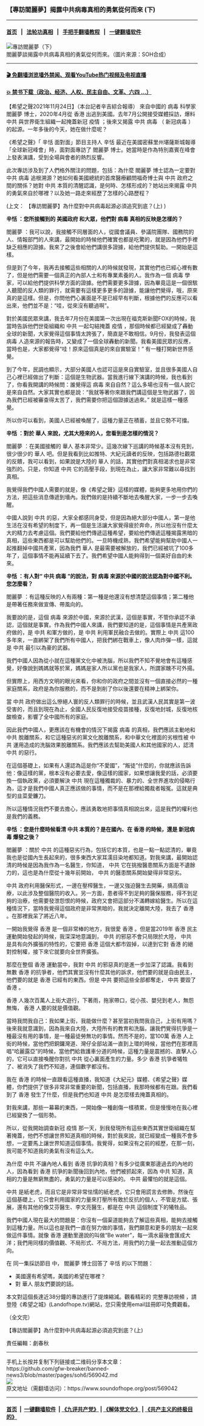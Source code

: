 ### 【專訪閻麗夢】揭露中共病毒真相的勇氣從何而來 (下)
------------------------

#### [首页](https://github.com/gfw-breaker/banned-news3/blob/master/README.md) &nbsp;&nbsp;|&nbsp;&nbsp; [法轮功真相](https://github.com/begood0513/basic/blob/master/README.md)  &nbsp;&nbsp;|&nbsp;&nbsp; [手把手翻墙教程](https://github.com/gfw-breaker/guides/wiki)  &nbsp;&nbsp;|&nbsp;&nbsp; [一键翻墙软件](https://github.com/gfw-breaker/nogfw/blob/master/README.md)  



<div><img alt="專訪閻麗夢（下）" src="https://img.soundofhope.org/2021-11/1637787412864.jpg"/>
<br/><figcaption class="caption">
 閻麗夢談揭露中共病毒真相的勇氣從何而來。（圖片來源：SOH合成）
</figcaption></div><hr/>

#### [ 🎬  免翻墙浏览墙外禁闻、观看YouTube热门视频及电视直播](https://github.com/gfw-breaker/HelloWorld)

#### [ 💥  禁书下载（政治、经济、人权、民主自由、文革、六四 ...）](https://github.com/gfw-breaker/books/blob/master/README.md)

<div><div class="Content__Wrapper sc-1bvya0-0 grZQxZ">
 <p class="meta-top">
  <span class="meta">
   【希望之聲2021年11月24日】（本台記者辛吉綜合報導）
  </span>
  來自中國的
  <ok href="/term/6769?lang=b5">
   病毒
  </ok>
  科學家
  <ok href="/term/323245?lang=b5">
   閻麗夢
  </ok>
  博士，2020年4月從
  <ok href="/term/1043?lang=b5">
   香港
  </ok>
  出逃到美國。去年7月公開接受媒體採訪，爆料
  <ok href="/term/1059?lang=b5">
   中共
  </ok>
  與世界衛生組織一起掩蓋新冠
  <ok href="/term/16057?lang=b5">
   疫情
  </ok>
  ；後來又揭露
  <ok href="/term/1059?lang=b5">
   中共
  </ok>
  <ok href="/term/6769?lang=b5">
   病毒
  </ok>
  （
  <ok href="/term/224596?lang=b5">
   新冠病毒
  </ok>
  ）的起源。一年多後的今天，她在做什麼呢？
 </p>
 <p>
  《希望之聲》「
  <ok href="/term/326506?lang=b5">
   辛恬
  </ok>
  面對面」節目主持人
  <ok href="/term/326506?lang=b5">
   辛恬
  </ok>
  最近在美國密蘇里州堪薩斯城報導「全球新冠峰會」時，面對面專訪了
  <ok href="/term/323245?lang=b5">
   閻麗夢
  </ok>
  博士。她當時是作為特別嘉賓在峰會上發表演講，受到全場與會者的熱烈反響。
 </p>
 <div class="AD_Embed__Wrap-sc-1xslmin-0 igMuqX module desktop">
  <div>
  </div>
 </div>
 <p>
  此次專訪涉及到了人們格外關注的問題，包括：為什麼
  <ok href="/term/323245?lang=b5">
   閻麗夢
  </ok>
  博士認為一定要對
  <ok href="/term/1059?lang=b5">
   中共
  </ok>
  <ok href="/term/6769?lang=b5">
   病毒
  </ok>
  追根溯源？她如何看美國總統的首席醫療顧問福奇博士與
  <ok href="/term/1059?lang=b5">
   中共
  </ok>
  政府之間的關係？她對
  <ok href="/term/1059?lang=b5">
   中共
  </ok>
  本質的清醒認識，是何時、怎樣形成的？她站出來揭露
  <ok href="/term/1059?lang=b5">
   中共
  </ok>
  的勇氣來自於哪裡？以及她一路走來經歷了怎樣的心路歷程？
 </p>
 <p>
  (上文：
  <ok href="https://www.soundofhope.org/post/568721">
   【專訪閻麗夢】為什麼對中共病毒起源必須追究到底？(上)
  </ok>
  )
 </p>
 <p>
  <strong>
   <ok href="/term/326506?lang=b5">
    辛恬
   </ok>
   ：您所接觸到的
   <ok href="/term/2803?lang=b5">
    美國政府
   </ok>
   和大眾，他們對
   <ok href="/term/6769?lang=b5">
    病毒
   </ok>
   真相的反映是怎樣的？
  </strong>
 </p>
 <p>
  <ok href="/term/323245?lang=b5">
   閻麗夢
  </ok>
  ：我可以說，我接觸不同層面的人，從國會議員、參議院團隊、國務院的人、情報部門的人來講，最開始的時候他們確實也都是吃驚的，就是因為他們手裡缺乏相應的證據。我來了之後會給他們講很多證據，給他們提供幫助。一開始是這樣。
 </p>
 <p>
  但是到了今年，我再去接觸這些相關的人的時候就發現，其實他們也已經心裡有數了，但是他們需要一個真正的內部人士和有專業素養的人。我作為一個
  <ok href="/term/6769?lang=b5">
   病毒
  </ok>
  學家，可以給他們提供科學方面的證據。他們需要更多證據，因為畢竟這是一個很駭人聽聞的反人類的罪行，就需要有這樣更多更多的證據，能讓他們覺得，哦，原來真的是這樣。但是，你問他們心裏面是不是已經早有判斷，根據他們的反應可以看出來，他們並不是：“哇，從來沒有聽過啊”。
 </p>
 <p>
  對於美國民眾來講，我去年7月份在美國第一次出現在福克斯新聞FOX的時候，我當時告訴他們世衛組織和
  <ok href="/term/1059?lang=b5">
   中共
  </ok>
  一起勾結掩蓋
  <ok href="/term/16057?lang=b5">
   疫情
  </ok>
  ，那個時候都已經變成了轟動全球的新聞，大家覺得這個事情太誇張了，簡直是不敢相信。9月份，我發表這個
  <ok href="/term/6769?lang=b5">
   病毒
  </ok>
  人造來源的報告時，又變成了一個全球轟動的新聞。我看美國民眾的反應，當時也是，大家都覺得“哇！原來這個真是的來自實驗室！” 有一種打開新世界感覺。
 </p>
 <p>
  到了今年，民調也顯示，大部分美國人也認可這是來自實驗室，並且很多美國人自己心裡已經做出了判斷：這個是生物武器。當我進行線下演講的時候，我也看到了，你看我開講的時候問：誰覺得這
  <ok href="/term/6769?lang=b5">
   病毒
  </ok>
  來自自然？這么多場也沒有一個人說它是來自自然。大家其實也都是說：“我就等著你來跟我們講這個是生物武器了，因為我們已經被審查得太苦了，我們需要你把這個證據送過來。” 就是這樣一種感覺。
 </p>
 <p>
  所以你可以看到，美國人已經被喚醒了，這種力量正在積蓄，並且它勢不可擋。
 </p>
 <p>
  <strong>
   <ok href="/term/326506?lang=b5">
    辛恬
   </ok>
   ：對於
   <ok href="/term/2417?lang=b5">
    華人
   </ok>
   來說，尤其大陸來的人，您看到是怎樣的情況？
  </strong>
 </p>
 <p>
  <ok href="/term/323245?lang=b5">
   閻麗夢
  </ok>
  ：在美國接觸的
  <ok href="/term/2417?lang=b5">
   華人
  </ok>
  基本非常少。這幾次線下巡講的時候基本沒有見到，很少很少的
  <ok href="/term/2417?lang=b5">
   華人
  </ok>
  吧。但是我看到比如推特、大紀元讀者的反映，包括路德社觀眾的反饋，我可以看到，如果說是大陸的
  <ok href="/term/2417?lang=b5">
   華人
  </ok>
  的話，其實他們對真相渴求也是非常強烈的。只是，你知道
  <ok href="/term/1059?lang=b5">
   中共
  </ok>
  它的高壓手段，到現在為止，讓大家非常難以尋找到真相。
 </p>
 <div class="AD_Embed__Wrap-sc-1xslmin-0 igMuqX module desktop">
  <div>
  </div>
 </div>
 <p>
  我覺得我們中國人需要的就是，像《希望之聲》這樣的媒體，能夠更多地用你們的方法，把這些消息傳遞到墻內。我們做的是持續不斷地去喚醒大家，一步一步去喚醒。
 </p>
 <p>
  中國人說到
  <ok href="/term/1059?lang=b5">
   中共
  </ok>
  的惡，大家全都感同身受，但是因為絕大部分中國人，第一是他生活在沒有希望的制度下，再一個是生活讓大家覺得疲於奔命，所以他沒有什麼太大的精力去考慮這個。我們要給他們傳遞這種希望，要給他們傳遞這種揭露黑暗的真相，這些東西都是可以幫助他們的。一旦時機成熟，我們希望能夠幫助中國人一起推翻掉中國共產黨，因為我們
  <ok href="/term/2417?lang=b5">
   華人
  </ok>
  是最需要被解放的，我們已經被坑了100多年了，這個事情不能再延續下去了。我們希望中國人能夠得到一個美好自由的未來。
 </p>
 <p>
  <strong>
   <ok href="/term/326506?lang=b5">
    辛恬
   </ok>
   ：有人對“
   <ok href="/term/1059?lang=b5">
    中共
   </ok>
   <ok href="/term/6769?lang=b5">
    病毒
   </ok>
   ”的說法，對
   <ok href="/term/6769?lang=b5">
    病毒
   </ok>
   來源於中國的說法認為對中國不利。您怎麼看？
  </strong>
 </p>
 <p>
  <ok href="/term/323245?lang=b5">
   閻麗夢
  </ok>
  ：有這種反映的人有兩種：第一種是他還沒有想清楚這個事情；第二種他是帶著任務來做宣傳、帶風向的。
 </p>
 <p>
  我要說的是，這個
  <ok href="/term/6769?lang=b5">
   病毒
  </ok>
  來源於中國，來源於武漢，這個是事實，不管你承認不承認，這個就是事實。作為我們中國人來講，我們要知道的是，這個事情是共產黨政府做的，是
  <ok href="/term/1059?lang=b5">
   中共
  </ok>
  和軍方做的，是
  <ok href="/term/1059?lang=b5">
   中共
  </ok>
  利用軍民融合去做的。實際上
  <ok href="/term/1059?lang=b5">
   中共
  </ok>
  這100多年來，一直綁架了我們所有中國人，把我們綁在戰車上，像人肉炸彈一樣，這就是
  <ok href="/term/1059?lang=b5">
   中共
  </ok>
  最引以為豪的武器。
 </p>
 <p>
  我們中國人因為從小就在這種黨文化中被洗腦，所以我們不知不覺地會有這種感覺，好像說到媽媽就等於黨，媽媽是家人所以黨也是我家人，所謂家醜不可外揚。
 </p>
 <p>
  但實際上，用西方文明的眼光來看，你和你的政府之間並沒有一個直接必然的一種家庭關系，政府是為你服務的，而不是剝削了你以後還要在精神上綁架你。
 </p>
 <p>
  當
  <ok href="/term/1059?lang=b5">
   中共
  </ok>
  政府做出這么慘絕人寰的反人類罪行的時候，並且武漢人民其實是第一波受害的，而且到現在為止，全國人民反復地接受疫苗接種，反復地封城，反復地核酸檢查，影響了全中國所有的家庭。
 </p>
 <p>
  因此我們中國人，更應該在有機會的情況下揭露
  <ok href="/term/6769?lang=b5">
   病毒
  </ok>
  的真相，我們應該主動地和
  <ok href="/term/1059?lang=b5">
   中共
  </ok>
  脫離關系，和它這種惡劣的黨文化脫離關系，和中華文化裡面的劣根性被
  <ok href="/term/1059?lang=b5">
   中共
  </ok>
  運用造成的洗腦效果脫離關系。我們應該去幫助美國人和其他國家的人，認清
  <ok href="/term/1059?lang=b5">
   中共
  </ok>
  的惡行。
 </p>
 <p>
  在這個基礎上，如果有人還認為這是你“不愛國”，“叛徒”什麼的，你就應該告訴他：像這樣的黨，根本沒有必要去愛，像這樣的國家，如果想讓我愛的話，必須要換一個執政黨，必須要解決
  <ok href="/term/1059?lang=b5">
   中共
  </ok>
  現在這種獨裁的、暴力的、全世界進攻的侵略行為，這才是我們中國人真正應該做的事情，而不是在那裡給獨裁者報冤。這就是典型的韭菜愛鐮刀。
 </p>
 <div class="AD_Embed__Wrap-sc-1xslmin-0 igMuqX module desktop">
  <div>
  </div>
 </div>
 <p>
  所以這種情況我們不要去擔心，應該勇敢地把事情真相說出來，這是我們的權利也是我們的義務。
 </p>
 <p>
  <strong>
   <ok href="/term/326506?lang=b5">
    辛恬
   </ok>
   ：您是什麼時候看清
   <ok href="/term/1059?lang=b5">
    中共
   </ok>
   本質的？是在國內、在
   <ok href="/term/1043?lang=b5">
    香港
   </ok>
   的時候，還是
   <ok href="/term/224596?lang=b5">
    新冠病毒
   </ok>
   爆發之後？
  </strong>
 </p>
 <p>
  <ok href="/term/323245?lang=b5">
   閻麗夢
  </ok>
  ：關於
  <ok href="/term/1059?lang=b5">
   中共
  </ok>
  的這種惡劣行為，包括它的本質，也是一點一點認清的，畢竟我也是從國內生長起來的，很多東西大家耳濡目染地都知道。對我來講，最開始認清的時候是因為我作為一名醫生，你知道，
  <ok href="/term/1059?lang=b5">
   中共
  </ok>
  它在挑撥醫患關系方面是不遺餘力的，這也是為什麼從十幾年前開始，
  <ok href="/term/1059?lang=b5">
   中共
  </ok>
  的醫患關系開始變得非常惡劣。
 </p>
 <p>
  <ok href="/term/1059?lang=b5">
   中共
  </ok>
  政府利用醫保形式，一邊在壓榨醫生，一邊又強迫醫生去開藥，搞高價治療，以此涉及整個醫院的收入。另一方面，患者得不到足夠的醫保服務，得不到足夠的治療，他需要發泄怨恨的時候，政府又會把這部分不滿轉嫁給醫生。所以在這種情況下，當時我覺得這個政府是非常黑暗的，我就決定離開大陸，我去了
  <ok href="/term/1043?lang=b5">
   香港
  </ok>
  。在那裡我呆了將近八年。
 </p>
 <p>
  一開始我覺得
  <ok href="/term/1043?lang=b5">
   香港
  </ok>
  是一個非常棒的地方，我很愛
  <ok href="/term/1043?lang=b5">
   香港
  </ok>
  。但是當2019年
  <ok href="/term/1043?lang=b5">
   香港
  </ok>
  民主運動開始發起的時候，我深深地意識到，
  <ok href="/term/1059?lang=b5">
   中共
  </ok>
  的邪惡不會只局限於大陸，
  <ok href="/term/1059?lang=b5">
   中共
  </ok>
  是具有向外擴張的特性的，它要把
  <ok href="/term/1043?lang=b5">
   香港
  </ok>
  這個大都市毀掉，以達到它對
  <ok href="/term/1043?lang=b5">
   香港
  </ok>
  的絕對控制權，接下來它就要向全世界擴張。
 </p>
 <p>
  那麼在整個
  <ok href="/term/1043?lang=b5">
   香港
  </ok>
  運動當中，我對
  <ok href="/term/1059?lang=b5">
   中共
  </ok>
  的邪惡真的是進一步加深了認識。我看到無數
  <ok href="/term/1043?lang=b5">
   香港
  </ok>
  的抗爭者，他們其實並沒有什麼其他的訴求，他們要的就是自由民主，他們要的就是
  <ok href="/term/1043?lang=b5">
   香港
  </ok>
  已經有的東西。但是
  <ok href="/term/1059?lang=b5">
   中共
  </ok>
  要把這些全部都奪走，
  <ok href="/term/1059?lang=b5">
   中共
  </ok>
  要毀了
  <ok href="/term/1043?lang=b5">
   香港
  </ok>
  。
 </p>
 <p>
  <ok href="/term/1043?lang=b5">
   香港
  </ok>
  人幾次百萬人上街大遊行，下著雨，拖家帶口，從小孩、嬰兒到老人，無怨無悔，
  <ok href="/term/1043?lang=b5">
   香港
  </ok>
  人要的就是價值觀。
 </p>
 <p>
  當時我問我自己：我如果上街，我能做什麼？甚至當初我問我自己，上街有用嗎？後來我就意識到，因為我來自大陸，大陸所有的教育和洗腦，讓我們覺得抗爭是一種最沒有用的事情，是一種最徒勞無功的事情。然而不是的，當100萬
  <ok href="/term/1043?lang=b5">
   香港
  </ok>
  人上街的時候，當他們把銅鑼灣道、灣仔全部站滿一直到上環的時候，當他們在那裡高唱“哈麗露亞”的時候，當他們給救護車分道的時候，這種力量是震撼的、直擊人心的，它可以直接喚醒你對抗
  <ok href="/term/1059?lang=b5">
   中共
  </ok>
  從心裏面產生的力量。多少
  <ok href="/term/1043?lang=b5">
   香港
  </ok>
  抗爭者犧牲了、被消失了我們不知道，連個數字都沒有。
 </p>
 <p>
  我在
  <ok href="/term/1043?lang=b5">
   香港
  </ok>
  的時候一直跟看這種直播，我知道《大紀元》媒體、《希望之聲》媒體，你們提供了很多非常非常重要的新聞，包括直播，我那時候都有在跟。我們看到了
  <ok href="/term/1043?lang=b5">
   香港
  </ok>
  發生了什麼，但是我們也知道
  <ok href="/term/1059?lang=b5">
   中共
  </ok>
  是怎麼樣去掩蓋真相的。
 </p>
 <p>
  對我來講，那些一幕幕的東西，一開始像一種創傷一樣積累，但是慢慢地在我心裡已經變換了一個形勢。
 </p>
 <div class="AD_Embed__Wrap-sc-1xslmin-0 igMuqX module desktop">
  <div>
  </div>
 </div>
 <p>
  所以，從我開始調查新冠
  <ok href="/term/16057?lang=b5">
   疫情
  </ok>
  那一天，到我發現所有這些東西其實世衛組織在幫著掩蓋，他們不想讓世界知道真相的時候，對於我來說，就已經變成一種我不會多想，一定要馬上讓世界知道這個事情。我覺得，如果沒有之前的經歷，在那一刻，我可能不知道我的勇氣有沒有這么大。
 </p>
 <p>
  為什麼
  <ok href="/term/1059?lang=b5">
   中共
  </ok>
  不讓內地人看到
  <ok href="/term/1043?lang=b5">
   香港
  </ok>
  抗爭的真相？有多少從廣東那邊過去的內地的人，因為看到
  <ok href="/term/1043?lang=b5">
   香港
  </ok>
  抗爭的新聞後回到內地，他們被抓起來，因為
  <ok href="/term/1059?lang=b5">
   中共
  </ok>
  知道，真相的力量是無窮無盡的，勇氣的力量是可以感染的。
  <ok href="/term/1059?lang=b5">
   中共
  </ok>
  最懼怕的就是這個。
 </p>
 <p>
  <ok href="/term/1059?lang=b5">
   中共
  </ok>
  是紙老虎，而且它是非常非常怯懦的紙老虎，它只會用謊言去修飾，然後在這個基礎上，它只會利用國家的力量來打壓所有敢於反抗的個人，不管是方斌、張展，還有其他的像艾芬醫生、李文亮醫生，都是在
  <ok href="/term/1059?lang=b5">
   中共
  </ok>
  這個制度下的犧牲品。
 </p>
 <p>
  我們中國人現在最大的問題是：你沒有一個渠道能夠去了解這些真相，能夠去接觸到這種力量。所以這也是我們一直在努力做的事情，我們願意和更多的朋友一起來做這件事情。就像
  <ok href="/term/1043?lang=b5">
   香港
  </ok>
  運動里邊說的叫做“Be water”，每一滴水最後會匯成大洋；我們用同樣的價值觀、不局形式、不局方法，用我們的力量一起去推動這個方向。
 </p>
 <p>
  在
  <ok href="https://landofhope.tv/%5b%E5%B0%88%E8%A8%AA%E9%96%BB%E9%BA%97%E5%A4%A22%5d-%E6%8F%AD%E9%9C%B2%E4%B8%AD%E5%85%B1%E7%9A%84%E5%8B%87%E6%B0%A3%E5%BE%9E%E4%BD%95%E8%80%8C%E4%BE%86">
   同一集採訪節目
  </ok>
  中，
  <ok href="/term/323245?lang=b5">
   閻麗夢
  </ok>
  博士回答了
  <ok href="/term/326506?lang=b5">
   辛恬
  </ok>
  的以下問題：
 </p>
 <ul>
  <li>
   美國還有希望嗎，美國的希望在哪裡？
  </li>
  <li>
   對
   <ok href="/term/2417?lang=b5">
    華人
   </ok>
   朋友們要說的話。
  </li>
 </ul>
 <p>
  本文對這個長達近38分鐘的專訪進行了提煉縮減。觀看精彩的
  <ok href="https://landofhope.tv/%5b%E5%B0%88%E8%A8%AA%E9%96%BB%E9%BA%97%E5%A4%A22%5d-%E6%8F%AD%E9%9C%B2%E4%B8%AD%E5%85%B1%E7%9A%84%E5%8B%87%E6%B0%A3%E5%BE%9E%E4%BD%95%E8%80%8C%E4%BE%86">
   完整專訪視頻
  </ok>
  ，請登陸《希望之城》(Landofhope.tv)網站，您只需使用email註冊即可免費觀看。
 </p>
 <p>
  （全文完）
 </p>
 <p>
  <ok href="https://www.soundofhope.org/post/568721">
   【專訪閻麗夢】為什麼對中共病毒起源必須追究到底？(上)
  </ok>
 </p>
 <p class="meta-btm">
  責任編輯：劇春秋
 </p>
</div>
</div>
<hr/>
手机上长按并复制下列链接或二维码分享本文章：<br/>
https://github.com/gfw-breaker/banned-news3/blob/master/pages/soh6/569042.md <br/>
<a href='https://github.com/gfw-breaker/banned-news3/blob/master/pages/soh6/569042.md'><img src='https://github.com/gfw-breaker/banned-news3/blob/master/pages/soh6/569042.md.png'/></a> <br/>
原文地址（需翻墙访问）：https://www.soundofhope.org/post/569042


------------------------
#### [首页](https://github.com/gfw-breaker/banned-news3/blob/master/README.md) &nbsp;|&nbsp; [一键翻墙软件](https://github.com/gfw-breaker/nogfw/blob/master/README.md) &nbsp;| [《九评共产党》](https://github.com/gfw-breaker/9ping.md/blob/master/README.md#九评之一评共产党是什么) | [《解体党文化》](https://github.com/gfw-breaker/jtdwh.md/blob/master/README.md) | [《共产主义的终极目的》](https://github.com/gfw-breaker/gczydzjmd.md/blob/master/README.md)


<img src='http://gfw-breaker.win/banned-news3/pages/soh6/569042.md' width='0px' height='0px'/>